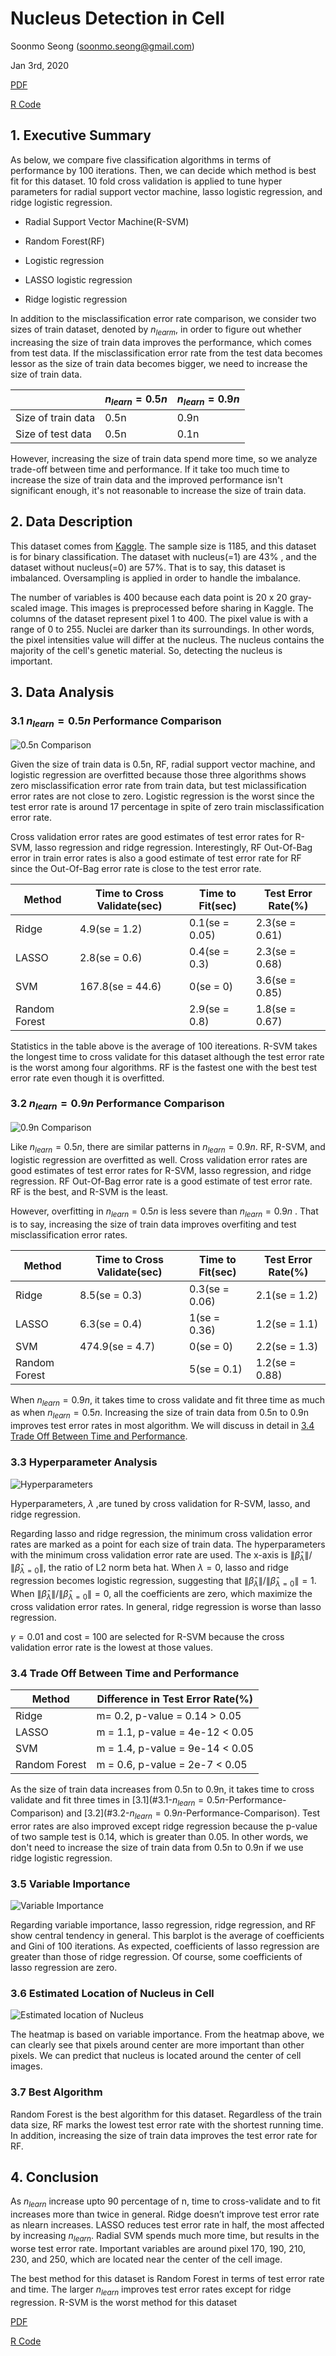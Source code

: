 # Nucleus Detection in Cell

Soonmo Seong (soonmo.seong@gmail.com)

Jan 3rd, 2020

[PDF](https://drive.google.com/open?id=1iybkj00lmuhgsGshC2U2xrCKo7obpWWR)

[R Code](https://drive.google.com/open?id=1mSzBeKDjYWgE_lmkgLCyfMOiw356wTCK)

## 1. Executive Summary

As below, we compare five classification algorithms in terms of performance by 100 iterations. Then, we can decide which method is best fit for this dataset. 10 fold cross validation is applied to tune hyper parameters for radial support vector machine, lasso logistic regression, and ridge logistic regression. 

- Radial Support Vector Machine(R-SVM)

- Random Forest(RF)

- Logistic regression

- LASSO logistic regression

- Ridge logistic regression

  

In addition to the misclassification error rate comparison, we consider two sizes of train dataset, denoted by $n_{learm}$, in order to figure out whether increasing the size of train data improves the performance, which comes from test data. If the misclassification error rate from the test data becomes lessor as the size of train data becomes bigger, we need to increase the size of train data.

|                    | $n_{learn} = 0.5n$ | $n_{learn} = 0.9n$ |
| ------------------ | ------------------ | ------------------ |
| Size of train data | 0.5n               | 0.9n               |
| Size of test data  | 0.5n               | 0.1n               |

However, increasing the size of train data spend more time, so we analyze trade-off between time and performance. If it take too much time to increase the size of train data and the improved performance isn't significant enough, it's not reasonable to increase the size of train data.

## 2. Data Description

This dataset comes from [Kaggle](https://www.kaggle.com/zicouc/pixelss-intensity-of-positive-and-negative-nuclei). The sample size is 1185, and this dataset is for binary classification. The dataset with nucleus(=1) are 43% , and the dataset without nucleus(=0) are 57%. That is to say, this dataset is imbalanced. Oversampling is applied in order to handle the imbalance. 

The number of variables is 400 because each data point is 20 x 20 gray-scaled image. This images is preprocessed before sharing in Kaggle. The columns of the dataset represent pixel 1 to 400. The pixel value is with a range of 0 to 255. Nuclei are darker than its surroundings. In other words, the pixel intensities value will differ at the nucleus. The nucleus contains the majority of the cell's genetic material. So, detecting the nucleus is important.

## 3. Data Analysis

### 3.1 $n_{learn} = 0.5n$ Performance Comparison

![0.5n Comparison](https://drive.google.com/uc?export=view&id=1z_rspWuBU4pERNZziydULyEz1-jJlqox)

Given the size of train data is 0.5n, RF, radial support vector machine, and logistic regression are overfitted because those three algorithms shows zero misclassification error rate from train data, but test miclassification error rates are not close to zero. Logistic regression is the worst since the test error rate is around 17 percentage in spite of zero train misclassification error rate. 

Cross validation error rates are good estimates of test error rates for R-SVM, lasso regression and ridge regression. Interestingly, RF Out-Of-Bag error in train error rates is also a good estimate of test error rate for RF since the Out-Of-Bag error rate is close to the test error rate.

| **Method**    | **Time to Cross Validate(sec)** | **Time to Fit(sec)** | **Test Error Rate(%)** |
| ------------- | ------------------------------- | -------------------- | ---------------------- |
| Ridge         | 4.9(se = 1.2)                   | 0.1(se = 0.05)       | 2.3(se = 0.61)         |
| LASSO         | 2.8(se = 0.6)                   | 0.4(se = 0.3)        | 2.3(se = 0.68)         |
| SVM           | 167.8(se = 44.6)                | 0(se = 0)            | 3.6(se = 0.85)         |
| Random Forest |                                 | 2.9(se = 0.8)        | 1.8(se = 0.67)         |

Statistics in the table above is the average of 100 itereations. R-SVM takes the longest time to cross validate for this dataset although the test error rate is the worst among four algorithms. RF is the fastest one with the best test error rate even though it is overfitted.

### 3.2 $n_{learn} = 0.9n$ Performance Comparison

![0.9n Comparison](https://drive.google.com/uc?export=view&id=1O4uN-9wbDY2Nt4Hak-QYYXDUMZ_DrRB0)

Like $n_{learn} = 0.5n$, there are similar patterns in $n_{learn} = 0.9n$. RF, R-SVM, and logistic regression are overfitted as well. Cross validation error rates are good estimates of test error rates for R-SVM, lasso regression, and ridge regression. RF Out-Of-Bag error rate is a good estimate of test error rate. RF is the best, and R-SVM is the least.

However, overfitting in $n_{learn} = 0.5n$ is less severe than $n_{learn} = 0.9n$ . That is to say, increasing the size of train data improves overfiting and test misclassification error rates.

| **Method**    | **Time to Cross Validate(sec)** | **Time to Fit(sec)** | **Test Error Rate(%)** |
| ------------- | ------------------------------- | -------------------- | ---------------------- |
| Ridge         | 8.5(se = 0.3)                   | 0.3(se = 0.06)       | 2.1(se = 1.2)          |
| LASSO         | 6.3(se = 0.4)                   | 1(se = 0.36)         | 1.2(se = 1.1)          |
| SVM           | 474.9(se = 4.7)                 | 0(se = 0)            | 2.2(se = 1.3)          |
| Random Forest |                                 | 5(se = 0.1)          | 1.2(se = 0.88)         |

When $n_{learn} = 0.9n$, it takes time to cross validate and fit three time as much as when $n_{learn} = 0.5n$. Increasing the size of train data from 0.5n to 0.9n improves test error rates in most algorithm. We will discuss in detail in [3.4 Trade Off Between Time and Performance](#3.4-Trade-Off-Between-Time-and-Performance).

### 3.3 Hyperparameter Analysis

![Hyperparameters](https://drive.google.com/uc?export=view&id=1OQK79uJnmZADky5wTEAMu892BpgU9jrz)

Hyperparameters, $\lambda$ ,are tuned by cross validation for R-SVM, lasso, and ridge regression. 

Regarding lasso and ridge regression, the minimum cross validation error rates are marked as a point for each size of train data. The hyperparameters with the minimum cross validation error rate are used. The x-axis is $\lVert\hat\beta_\lambda\rVert / \lVert \hat\beta_{\lambda=0} \rVert$, the ratio of L2 norm beta hat. When $\lambda = 0$, lasso and ridge regression becomes logistic regression, suggesting that $\lVert\hat\beta_\lambda\rVert / \lVert \hat\beta_{\lambda=0} \rVert = 1$. When $\lVert\hat\beta_\lambda\rVert / \lVert \hat\beta_{\lambda=0} \rVert = 0$, all the coefficients are zero, which maximize the cross validation error rates. In general, ridge regression is worse than lasso regression.

$\gamma = 0.01$ and cost = 100 are selected for R-SVM because the cross validation error rate is the lowest at those values.

### 3.4 Trade Off Between Time and Performance

| **Method**    | Difference in  **Test Error Rate(%)** |
| ------------- | ------------------------------------- |
| Ridge         | m= 0.2, p-value = 0.14 > 0.05         |
| LASSO         | m = 1.1, p-value = 4e-12 < 0.05       |
| SVM           | m = 1.4, p-value = 9e-14 < 0.05       |
| Random Forest | m = 0.6, p-value = 2e-7 < 0.05        |

As the size of train data increases from 0.5n to 0.9n, it takes time to cross validate and fit three times in [3.1](#3.1-$n_{learn} = 0.5n$-Performance-Comparison) and [3.2](#3.2-$n_{learn} = 0.9n$-Performance-Comparison). Test error rates are also improved except ridge regression because the p-value of two sample test is 0.14, which is greater than 0.05. In other words, we don't need to increase the size of train data from 0.5n to 0.9n if we use ridge logistic regression.

### 3.5 Variable Importance

![Variable Importance](https://drive.google.com/uc?export=view&id=10Iewbi8ZrI438sQI7QnGKpsjs9_Ps3hL)

Regarding variable importance, lasso regression, ridge regression, and RF show central tendency in general. This barplot is the average of coefficients and Gini of 100 iterations. As expected, coefficients of lasso regression are greater than those of ridge regression. Of course, some coefficients of lasso regression are zero. 

### 3.6 Estimated Location of Nucleus in Cell

![Estimated location of Nucleus](https://drive.google.com/uc?export=view&id=14zbTs_osdQ3inQzhKEth-yVghXaO9zmM)

The heatmap is based on variable importance. From the heatmap above, we can clearly see that pixels around center are more important than other pixels.  We can predict that nucleus is located around the center of cell images.

### 3.7 Best Algorithm

Random Forest is the best algorithm for this dataset. Regardless of the train data size, RF marks the lowest test error rate with the shortest running time. In addition, increasing the size of train data improves the test error rate for RF. 

## 4. Conclusion

As $n_{learn}$ increase upto 90 percentage of n, time to cross-validate and to fit increases more than twice in general. Ridge doesn’t improve test error rate as nlearn increases. LASSO reduces test error rate in half, the most affected by increasing $n_{learn}$. Radial SVM spends much more time, but results in the worse test error rate. Important variables are around pixel 170, 190, 210, 230, and 250, which are located near the center of the cell image.

The best method for this dataset is Random Forest in terms of test error rate and time. The larger $n_{learn}$ improves test error rates except for ridge regression. R-SVM is the worst method for this dataset

[PDF](https://drive.google.com/open?id=1iybkj00lmuhgsGshC2U2xrCKo7obpWWR)

[R Code](https://drive.google.com/open?id=1mSzBeKDjYWgE_lmkgLCyfMOiw356wTCK)